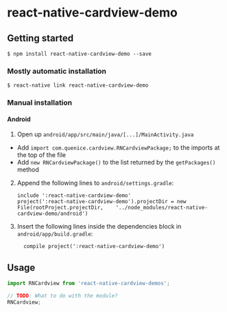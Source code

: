 
# react-native-cardview-demo

## Getting started

`$ npm install react-native-cardview-demo --save`

### Mostly automatic installation

`$ react-native link react-native-cardview-demo`

### Manual installation


<!-- #### iOS

1. In XCode, in the project navigator, right click `Libraries` ➜ `Add Files to [your project's name]`
2. Go to `node_modules` ➜ `react-native-cardview` and add `RNCardview.xcodeproj`
3. In XCode, in the project navigator, select your project. Add `libRNCardview.a` to your project's `Build Phases` ➜ `Link Binary With Libraries`
4. Run your project (`Cmd+R`)< -->

#### Android

1. Open up `android/app/src/main/java/[...]/MainActivity.java`
  - Add `import com.quenice.cardview.RNCardviewPackage;` to the imports at the top of the file
  - Add `new RNCardviewPackage()` to the list returned by the `getPackages()` method
2. Append the following lines to `android/settings.gradle`:
  	```
  	include ':react-native-cardview-demo'
  	project(':react-native-cardview-demo').projectDir = new File(rootProject.projectDir, 	'../node_modules/react-native-cardview-demo/android')
  	```
3. Insert the following lines inside the dependencies block in `android/app/build.gradle`:
  	```
      compile project(':react-native-cardview-demo')
  	```


## Usage
```javascript
import RNCardview from 'react-native-cardview-demos';

// TODO: What to do with the module?
RNCardview;
```
  